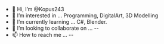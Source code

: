 - 👋 Hi, I’m @Kopus243
- 👀 I’m interested in ... Programming, DigitalArt, 3D Modelling
- 🌱 I’m currently learning ... C#, Blender.
- 💞️ I’m looking to collaborate on ... --
- 📫 How to reach me ... --

<!---
Kopus243/Kopus243 is a ✨ special ✨ repository because its `README.md` (this file) appears on your GitHub profile.
You can click the Preview link to take a look at your changes.
--->
